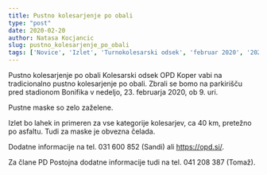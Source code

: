 ```yaml
---
title: Pustno kolesarjenje po obali
type: "post"
date: 2020-02-20
author: Natasa Kocjancic
slug: pustno_kolesarjenje_po_obali
tags: ['Novice', 'Izlet', 'Turnokolesarski odsek', 'februar 2020', '2020']
---
```


Pustno kolesarjenje po obali
Kolesarski odsek OPD Koper vabi na tradicionalno pustno kolesarjenje po obali. Zbrali se bomo na parkirišču pred stadionom Bonifika v nedeljo, 23. februarja 2020, ob 9. uri.

<!--more-->

Pustne maske so zelo zaželene.

Izlet bo lahek in primeren za vse kategorije kolesarjev, ca 40 km, pretežno po asfaltu. Tudi za maske je obvezna čelada.

Dodatne informacije na tel. 031 600 852 (Sandi) ali https://opd.si/.

Za člane PD Postojna dodatne informacije tudi na tel. 041 208 387 (Tomaž).
